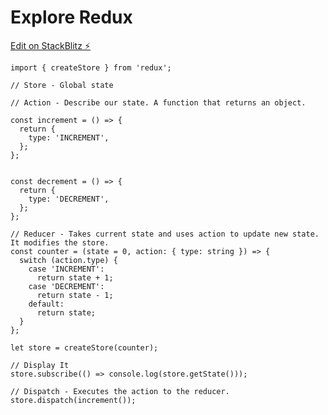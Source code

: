# Explore Redux

[Edit on StackBlitz ⚡️](https://stackblitz.com/edit/react-ts-c1jknm)

`import { createStore } from 'redux';`

```
// Store - Global state

// Action - Describe our state. A function that returns an object.

const increment = () => {
  return {
    type: 'INCREMENT',
  };
};


const decrement = () => {
  return {
    type: 'DECREMENT',
  };
};

// Reducer - Takes current state and uses action to update new state. It modifies the store.
const counter = (state = 0, action: { type: string }) => {
  switch (action.type) {
    case 'INCREMENT':
      return state + 1;
    case 'DECREMENT':
      return state - 1;
    default:
      return state;
  }
};

let store = createStore(counter);

// Display It
store.subscribe(() => console.log(store.getState()));

// Dispatch - Executes the action to the reducer.
store.dispatch(increment());
```
